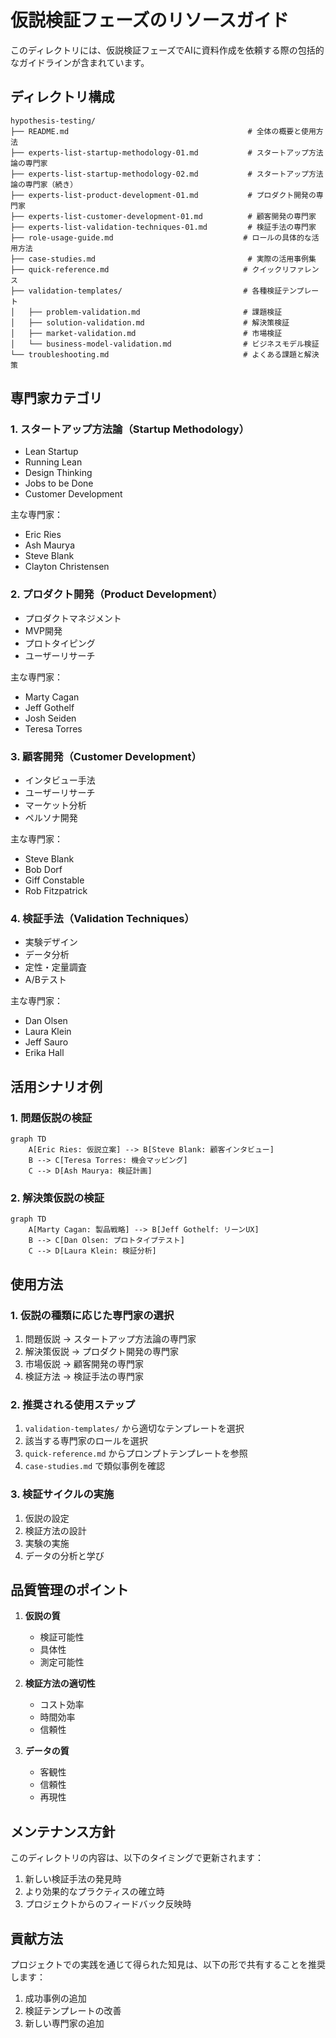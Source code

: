 # 仮説検証フェーズのリソースガイド

このディレクトリには、仮説検証フェーズでAIに資料作成を依頼する際の包括的なガイドラインが含まれています。

## ディレクトリ構成

```
hypothesis-testing/
├── README.md                                        # 全体の概要と使用方法
├── experts-list-startup-methodology-01.md           # スタートアップ方法論の専門家
├── experts-list-startup-methodology-02.md           # スタートアップ方法論の専門家（続き）
├── experts-list-product-development-01.md           # プロダクト開発の専門家
├── experts-list-customer-development-01.md          # 顧客開発の専門家
├── experts-list-validation-techniques-01.md         # 検証手法の専門家
├── role-usage-guide.md                             # ロールの具体的な活用方法
├── case-studies.md                                  # 実際の活用事例集
├── quick-reference.md                              # クイックリファレンス
├── validation-templates/                           # 各種検証テンプレート
│   ├── problem-validation.md                       # 課題検証
│   ├── solution-validation.md                      # 解決策検証
│   ├── market-validation.md                        # 市場検証
│   └── business-model-validation.md                # ビジネスモデル検証
└── troubleshooting.md                              # よくある課題と解決策
```

## 専門家カテゴリ

### 1. スタートアップ方法論（Startup Methodology）
- Lean Startup
- Running Lean
- Design Thinking
- Jobs to be Done
- Customer Development

主な専門家：
- Eric Ries
- Ash Maurya
- Steve Blank
- Clayton Christensen

### 2. プロダクト開発（Product Development）
- プロダクトマネジメント
- MVP開発
- プロトタイピング
- ユーザーリサーチ

主な専門家：
- Marty Cagan
- Jeff Gothelf
- Josh Seiden
- Teresa Torres

### 3. 顧客開発（Customer Development）
- インタビュー手法
- ユーザーリサーチ
- マーケット分析
- ペルソナ開発

主な専門家：
- Steve Blank
- Bob Dorf
- Giff Constable
- Rob Fitzpatrick

### 4. 検証手法（Validation Techniques）
- 実験デザイン
- データ分析
- 定性・定量調査
- A/Bテスト

主な専門家：
- Dan Olsen
- Laura Klein
- Jeff Sauro
- Erika Hall

## 活用シナリオ例

### 1. 問題仮説の検証
```mermaid
graph TD
    A[Eric Ries: 仮説立案] --> B[Steve Blank: 顧客インタビュー]
    B --> C[Teresa Torres: 機会マッピング]
    C --> D[Ash Maurya: 検証計画]
```

### 2. 解決策仮説の検証
```mermaid
graph TD
    A[Marty Cagan: 製品戦略] --> B[Jeff Gothelf: リーンUX]
    B --> C[Dan Olsen: プロトタイプテスト]
    C --> D[Laura Klein: 検証分析]
```

## 使用方法

### 1. 仮説の種類に応じた専門家の選択
1. 問題仮説 → スタートアップ方法論の専門家
2. 解決策仮説 → プロダクト開発の専門家
3. 市場仮説 → 顧客開発の専門家
4. 検証方法 → 検証手法の専門家

### 2. 推奨される使用ステップ
1. `validation-templates/` から適切なテンプレートを選択
2. 該当する専門家のロールを選択
3. `quick-reference.md` からプロンプトテンプレートを参照
4. `case-studies.md` で類似事例を確認

### 3. 検証サイクルの実施
1. 仮説の設定
2. 検証方法の設計
3. 実験の実施
4. データの分析と学び

## 品質管理のポイント

1. **仮説の質**
   - 検証可能性
   - 具体性
   - 測定可能性

2. **検証方法の適切性**
   - コスト効率
   - 時間効率
   - 信頼性

3. **データの質**
   - 客観性
   - 信頼性
   - 再現性

## メンテナンス方針

このディレクトリの内容は、以下のタイミングで更新されます：

1. 新しい検証手法の発見時
2. より効果的なプラクティスの確立時
3. プロジェクトからのフィードバック反映時

## 貢献方法

プロジェクトでの実践を通じて得られた知見は、以下の形で共有することを推奨します：

1. 成功事例の追加
2. 検証テンプレートの改善
3. 新しい専門家の追加